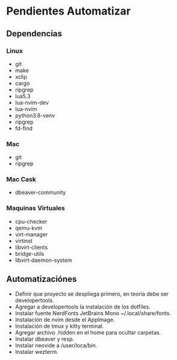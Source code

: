 # Pendientes Automatizar

## Dependencias

### Linux

* git
* make
* xclip
* cargo
* ripgrep
* lua5.3
* lua-nvim-dev
* lua-nvim
* python3.8-venv
* ripgrep
* fd-find

### Mac

* git
* ripgrep

### Mac Cask

* dbeaver-community

### Maquinas Virtuales

* cpu-checker
* qemu-kvm
* virt-manager
* virtinst
* libvirt-clients
* bridge-utils
* libvirt-daemon-system

## Automatizaciónes

* Definir que proyecto se despliega primero, en teoría debe ser developertools.
* Agregar a developertools la instalación de los dotfiles.
* Instalar fuente NerdFonts JetBrains Mono ~/.local/share/fonts.
* Instalación de nvim desde el AppImage.
* Instalación de tmux y kitty terminal.
* Agregar archivo .hidden en el home para ocultar carpetas.
* Instalar dbeaver y resp.
* Instalar neovide a /user/loca/bin.
* Instalar wezterm.
